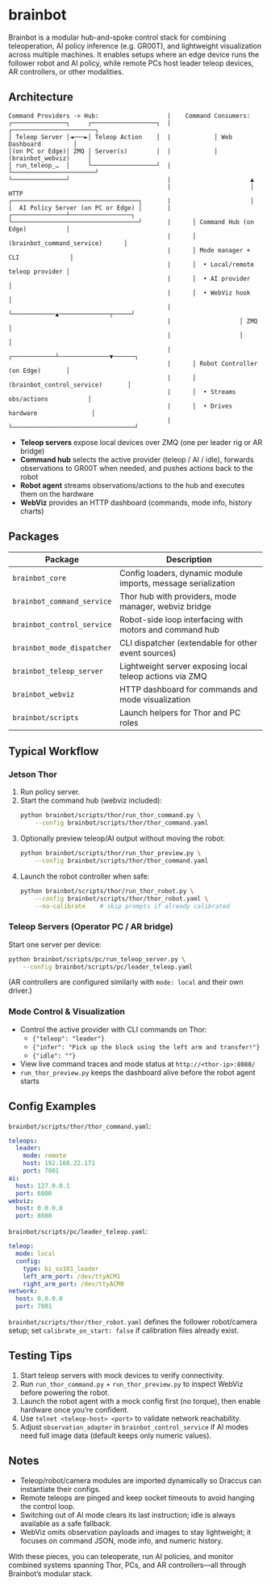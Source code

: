 # brainbot

Brainbot is a modular hub-and-spoke control stack for combining teleoperation, AI policy inference (e.g. GR00T), and lightweight visualization across multiple machines. It enables setups where an edge device runs the follower robot and AI policy, while remote PCs host leader teleop devices, AR controllers, or other modalities.

## Architecture

```
Command Providers -> Hub:                   |    Command Consumers:
┌───────────────┐     ┌──────────────────┐  |            ┌───────────────────────┐
│ Teleop Server │◄───►│ Teleop Action    │  |            │ Web Dashboard         │
│(on PC or Edge)│ ZMQ │ Server(s)        │  |            │ (brainbot_webviz)     │
│ run_teleop_…  │     └──────────────────┘  |            └───────────────────────┘
└───────────────┘                           |                      ▲
                                            |                      │ HTTP
┌───────────────────────────────────┐       |                      │
|  AI Policy Server (on PC or Edge) │       |      ┌───────────────┴─────────────────┐
└───────────────────────────────────┘       |      │ Command Hub (on Edge)           │
                                            |      │ (brainbot_command_service)      │
                                            |      │ Mode manager + CLI              │
                                            |      │  • Local/remote teleop provider │
                                            |      │  • AI provider                  │
                                            |      │  • WebViz hook                  │
                                            |      └────────────▲──────────────┬─────┘
                                            |                   │ ZMQ          │
                                            |                   │              │
                                            |      ┌────────────┴──────────────▼──────┐
                                            |      │ Robot Controller (on Edge)       │
                                            |      │ (brainbot_control_service)       │
                                            |      │  • Streams obs/actions           │
                                            |      │  • Drives hardware               │
                                            |      └──────────────────────────────────┘                                          
```

- **Teleop servers** expose local devices over ZMQ (one per leader rig or AR bridge)
- **Command hub** selects the active provider (teleop / AI / idle), forwards observations to GR00T when needed, and pushes actions back to the robot
- **Robot agent** streams observations/actions to the hub and executes them on the hardware
- **WebViz** provides an HTTP dashboard (commands, mode info, history charts)

## Packages

| Package | Description |
|---------|-------------|
| `brainbot_core` | Config loaders, dynamic module imports, message serialization |
| `brainbot_command_service` | Thor hub with providers, mode manager, webviz bridge |
| `brainbot_control_service` | Robot-side loop interfacing with motors and command hub |
| `brainbot_mode_dispatcher` | CLI dispatcher (extendable for other event sources) |
| `brainbot_teleop_server` | Lightweight server exposing local teleop actions via ZMQ |
| `brainbot_webviz` | HTTP dashboard for commands and mode visualization |
| `brainbot/scripts` | Launch helpers for Thor and PC roles |

## Typical Workflow

### Jetson Thor
1. Run policy server.
2. Start the command hub (webviz included):
   ```bash
   python brainbot/scripts/thor/run_thor_command.py \
       --config brainbot/scripts/thor/thor_command.yaml
   ```
3. Optionally preview teleop/AI output without moving the robot:
   ```bash
   python brainbot/scripts/thor/run_thor_preview.py \
       --config brainbot/scripts/thor/thor_command.yaml
   ```
4. Launch the robot controller when safe:
   ```bash
   python brainbot/scripts/thor/run_thor_robot.py \
       --config brainbot/scripts/thor/thor_robot.yaml \
       --no-calibrate    # skip prompts if already calibrated
   ```

### Teleop Servers (Operator PC / AR bridge)
Start one server per device:
```bash
python brainbot/scripts/pc/run_teleop_server.py \
    --config brainbot/scripts/pc/leader_teleop.yaml
```
(AR controllers are configured similarly with `mode: local` and their own driver.)

### Mode Control & Visualization
- Control the active provider with CLI commands on Thor:
  - `{"teleop": "leader"}`
  - `{"infer": "Pick up the block using the left arm and transfer!"}`
  - `{"idle": ""}`
- View live command traces and mode status at `http://<thor-ip>:8080/`
- `run_thor_preview.py` keeps the dashboard alive before the robot agent starts

## Config Examples

`brainbot/scripts/thor/thor_command.yaml`:
```yaml
teleops:
  leader:
    mode: remote
    host: 192.168.22.171
    port: 7001
ai:
  host: 127.0.0.1
  port: 6000
webviz:
  host: 0.0.0.0
  port: 8080
```

`brainbot/scripts/pc/leader_teleop.yaml`:
```yaml
teleop:
  mode: local
  config:
    type: bi_so101_leader
    left_arm_port: /dev/ttyACM1
    right_arm_port: /dev/ttyACM0
network:
  host: 0.0.0.0
  port: 7001
```

`brainbot/scripts/thor/thor_robot.yaml` defines the follower robot/camera setup; set `calibrate_on_start: false` if calibration files already exist.

## Testing Tips
1. Start teleop servers with mock devices to verify connectivity.
2. Run `run_thor_command.py` + `run_thor_preview.py` to inspect WebViz before powering the robot.
3. Launch the robot agent with a mock config first (no torque), then enable hardware once you’re confident.
4. Use `telnet <teleop-host> <port>` to validate network reachability.
5. Adjust `observation_adapter` in `brainbot_control_service` if AI modes need full image data (default keeps only numeric values).

## Notes
- Teleop/robot/camera modules are imported dynamically so Draccus can instantiate their configs.
- Remote teleops are pinged and keep socket timeouts to avoid hanging the control loop.
- Switching out of AI mode clears its last instruction; idle is always available as a safe fallback.
- WebViz omits observation payloads and images to stay lightweight; it focuses on command JSON, mode info, and numeric history.

With these pieces, you can teleoperate, run AI policies, and monitor combined systems spanning Thor, PCs, and AR controllers—all through Brainbot’s modular stack.
